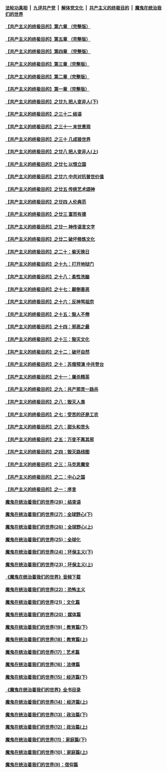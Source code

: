 ####  [法轮功真相](../../../../basic/blob/master/README.md?t=06072231) &nbsp;|&nbsp; [九评共产党](../../../../9ping.md/blob/master/README.md?t=06072231) &nbsp;|&nbsp; [解体党文化](../../../../jtdwh.md/blob/master/README.md?t=06072231)  &nbsp;|&nbsp; [共产主义的终极目的](../../../../gczydzjmd.md/blob/master/README.md?t=06072231) &nbsp;|&nbsp; [魔鬼在统治我们的世界](../../../../mgztzwmdsj.md/blob/master/README.md?t=06072231) 

#### [【共产主义的终极目的】第六章 （完整版）](../pages/nsc422/n11428913.md?t=06072231) 

#### [【共产主义的终极目的】第五章 （完整版）](../pages/nsc422/n11428912.md?t=06072231) 

#### [【共产主义的终极目的】第四章 （完整版）](../pages/nsc422/n11428907.md?t=06072231) 

#### [【共产主义的终极目的】第三章（完整版）](../pages/nsc422/n11428848.md?t=06072231) 

#### [【共产主义的终极目的】第二章（完整版）](../pages/nsc422/n11428831.md?t=06072231) 

#### [【共产主义的终极目的】第一章（完整版）](../pages/nsc422/n11417651.md?t=06072231) 

#### [【共产主义的终极目的】之廿九 把人变非人(下)](../pages/nsc422/n11344140.md?t=06072231) 

#### [【共产主义的终极目的】之三十二 结语](../pages/nsc422/n11360535.md?t=06072231) 

#### [【共产主义的终极目的】之三十一 末世景观](../pages/nsc422/n11351129.md?t=06072231) 

#### [【共产主义的终极目的】之三十 几成狼世界](../pages/nsc422/n11348280.md?t=06072231) 

#### [【共产主义的终极目的】之廿八 把人变非人(上)](../pages/nsc422/n11340492.md?t=06072231) 

#### [【共产主义的终极目的】之廿七 以恨立国](../pages/nsc422/n11336944.md?t=06072231) 

#### [【共产主义的终极目的】之廿六 中共对抗普世价值](../pages/nsc422/n11324785.md?t=06072231) 

#### [【共产主义的终极目的】之廿五 传统艺术颂神](../pages/nsc422/n11296396.md?t=06072231) 

#### [【共产主义的终极目的】之廿四 人伦典范](../pages/nsc422/n11296397.md?t=06072231) 

#### [【共产主义的终极目的】之廿三 富而有德](../pages/nsc422/n11283598.md?t=06072231) 

#### [【共产主义的终极目的】之廿一 神传语言文字](../pages/nsc422/n11263265.md?t=06072231) 

#### [【共产主义的终极目的】之廿二 破坏修炼文化](../pages/nsc422/n11245728.md?t=06072231) 

#### [【共产主义的终极目的】之二十：偷天换日](../pages/nsc422/n11238846.md?t=06072231) 

#### [【共产主义的终极目的】之十九：打开地狱门](../pages/nsc422/n11206376.md?t=06072231) 

#### [【共产主义的终极目的】之十八：柔性洗脑](../pages/nsc422/n11199994.md?t=06072231) 

#### [【共产主义的终极目的】之十七：颠倒善恶](../pages/nsc422/n11179782.md?t=06072231) 

#### [【共产主义的终极目的】之十六：反神骂祖宗](../pages/nsc422/n11166798.md?t=06072231) 

#### [【共产主义的终极目的】之十五：毁人不倦](../pages/nsc422/n11166792.md?t=06072231) 

#### [【共产主义的终极目的】之十四：邪恶之最](../pages/nsc422/n11150249.md?t=06072231) 

#### [【共产主义的终极目的】之十三：毁灭文化](../pages/nsc422/n11135227.md?t=06072231) 

#### [【共产主义的终极目的】之十二：破坏自然](../pages/nsc422/n11135214.md?t=06072231) 

#### [【共产主义的终极目的】之十：苏俄预演 中共登台](../pages/nsc422/n11118424.md?t=06072231) 

#### [【共产主义的终极目的】之十一：屠杀精英](../pages/nsc422/n11118442.md?t=06072231) 

#### [【共产主义的终极目的】之九：共产邪灵一路杀](../pages/nsc422/n11114139.md?t=06072231) 

#### [【共产主义的终极目的】之八：毁灭人类](../pages/nsc422/n11108503.md?t=06072231) 

#### [【共产主义的终极目的】之七：受苦的还是工农](../pages/nsc422/n11101809.md?t=06072231) 

#### [【共产主义的终极目的】之六：甜头和苦头](../pages/nsc422/n11096971.md?t=06072231) 

#### [【共产主义的终极目的】之五：万变不离其邪](../pages/nsc422/n11091285.md?t=06072231) 

#### [【共产主义的终极目的】之四：毁灭路线图](../pages/nsc422/n11086284.md?t=06072231) 

#### [【共产主义的终极目的】之三：马克思魔变](../pages/nsc422/n11061941.md?t=06072231) 

#### [【共产主义的终极目的】之二：中心之国](../pages/nsc422/n11047728.md?t=06072231) 

#### [【共产主义的终极目的】之一：序言](../pages/nsc422/n11086077.md?t=06072231) 

#### [魔鬼在统治着我们的世界(28)：结束语](../pages/nsc422/n10936246.md?t=06072231) 

#### [魔鬼在统治着我们的世界(27)：全球野心(下)](../pages/nsc422/n10928319.md?t=06072231) 

#### [魔鬼在统治着我们的世界(26)：全球野心(上)](../pages/nsc422/n10900318.md?t=06072231) 

#### [魔鬼在统治着我们的世界(25)：全球化](../pages/nsc422/n10788205.md?t=06072231) 

#### [魔鬼在统治着我们的世界(24)：环保主义(下)](../pages/nsc422/n10695307.md?t=06072231) 

#### [魔鬼在统治着我们的世界(23)：环保主义(上)](../pages/nsc422/n10688613.md?t=06072231) 

#### [《魔鬼在统治着我们的世界》音频下载](../pages/nsc422/n10635553.md?t=06072231) 

#### [魔鬼在统治着我们的世界(22)：恐怖主义](../pages/nsc422/n10614727.md?t=06072231) 

#### [魔鬼在统治着我们的世界(21)：文化篇](../pages/nsc422/n10597706.md?t=06072231) 

#### [魔鬼在统治着我们的世界(20)：媒体篇](../pages/nsc422/n10586579.md?t=06072231) 

#### [魔鬼在统治着我们的世界(19)：教育篇(下)](../pages/nsc422/n10564808.md?t=06072231) 

#### [魔鬼在统治着我们的世界(18)：教育篇(上)](../pages/nsc422/n10526970.md?t=06072231) 

#### [魔鬼在统治着我们的世界(17)：艺术篇](../pages/nsc422/n10499093.md?t=06072231) 

#### [魔鬼在统治着我们的世界(16)：法律篇](../pages/nsc422/n10485969.md?t=06072231) 

#### [魔鬼在统治着我们的世界(15)：经济篇(下)](../pages/nsc422/n10469975.md?t=06072231) 

#### [《魔鬼在统治着我们的世界》全书目录](../pages/nsc422/n10464261.md?t=06072231) 

#### [魔鬼在统治着我们的世界(14)：经济篇(上)](../pages/nsc422/n10457370.md?t=06072231) 

#### [魔鬼在统治着我们的世界(13)：政治篇(下)](../pages/nsc422/n10448270.md?t=06072231) 

#### [魔鬼在统治着我们的世界(12)：政治篇(上)](../pages/nsc422/n10444576.md?t=06072231) 

#### [魔鬼在统治着我们的世界(11)：家庭篇(下)](../pages/nsc422/n10440961.md?t=06072231) 

#### [魔鬼在统治着我们的世界(10)：家庭篇(上)](../pages/nsc422/n10435448.md?t=06072231) 

#### [魔鬼在统治着我们的世界(9)：信仰篇](../pages/nsc422/n10432159.md?t=06072231) 

